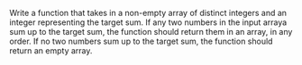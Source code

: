 Write a function that takes in a non-empty array of distinct integers and an integer representing the target sum. If any two numbers in the input arraya sum up to the target sum, the function should return them in an array, in any order. If no two numbers sum up to the target sum, the function should return an empty array.